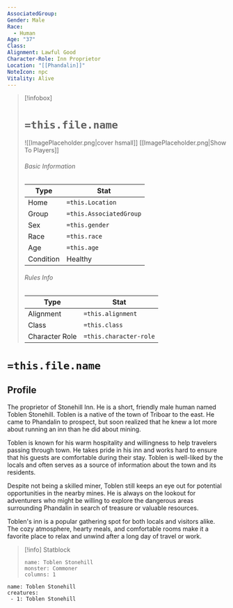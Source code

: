 ```yaml
---
AssociatedGroup: 
Gender: Male
Race:
  - Human
Age: "37"
Class: 
Alignment: Lawful Good
Character-Role: Inn Proprietor
Location: "[[Phandalin]]"
NoteIcon: npc
Vitality: Alive
---
```




> [!infobox]
> # `=this.file.name`
> ![[ImagePlaceholder.png|cover hsmall]]
> [[ImagePlaceholder.png|Show To Players]]
> ###### Basic Information
> Type |  Stat |
> ---|---|
> Home | `=this.Location` |
> Group | `=this.AssociatedGroup` |
> Sex | `=this.gender` |
> Race | `=this.race` |
> Age | `=this.age` |
> Condition | Healthy |
> ###### Rules Info
> Type |  Stat |
> ---|---|
> Alignment | `=this.alignment` |
> Class | `=this.class` |
> Character Role | `=this.character-role` |

# `=this.file.name`
## Profile

The proprietor of Stonehill Inn.  He is a short, friendly male human named Toblen Stonehill. Toblen is a native of the town of Triboar to the east. He came to Phandalin to prospect, but soon realized that he knew a lot more about running an inn than he did about mining.

Toblen is known for his warm hospitality and willingness to help travelers passing through town. He takes pride in his inn and works hard to ensure that his guests are comfortable during their stay. Toblen is well-liked by the locals and often serves as a source of information about the town and its residents.

Despite not being a skilled miner, Toblen still keeps an eye out for potential opportunities in the nearby mines. He is always on the lookout for adventurers who might be willing to explore the dangerous areas surrounding Phandalin in search of treasure or valuable resources.

Toblen's inn is a popular gathering spot for both locals and visitors alike. The cozy atmosphere, hearty meals, and comfortable rooms make it a favorite place to relax and unwind after a long day of travel or work.

> [!info] Statblock
> ```statblock
> name: Toblen Stonehill
> monster: Commoner
> columns: 1
> ```

```encounter-table
name: Toblen Stonehill
creatures:
 - 1: Toblen Stonehill
```

